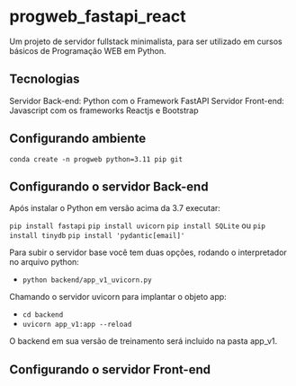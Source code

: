 # progweb_fastapi_react
Um projeto de servidor fullstack minimalista, para ser utilizado em cursos básicos de Programação WEB em Python.

## Tecnologias 
Servidor Back-end: Python com o Framework FastAPI
Servidor Front-end: Javascript com os frameworks Reactjs e Bootstrap

## Configurando ambiente
`conda create -n progweb python=3.11 pip git`
## Configurando o servidor Back-end

Após instalar o Python em versão acima da 3.7 executar:

`pip install fastapi`
`pip install uvicorn`
`pip install SQLite` ou `pip install tinydb`
`pip install 'pydantic[email]'`


Para subir o servidor base você tem duas opções, rodando o interpretador no arquivo python:
- `python backend/app_v1_uvicorn.py`

Chamando o servidor uvicorn para implantar o objeto app:
-  `cd backend` 
- `uvicorn app_v1:app --reload`

O backend em sua versão de treinamento será incluido na pasta app_v1.

## Configurando o servidor Front-end